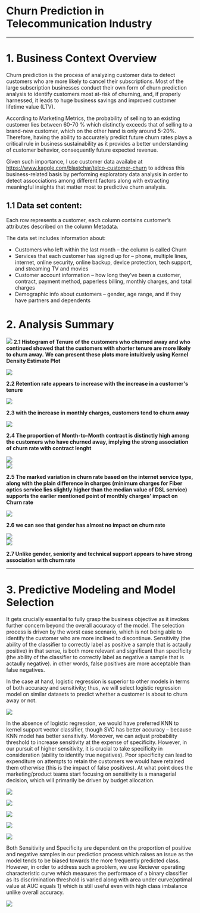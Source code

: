 # Churn Prediction in Telecommunication Industry

***

# 1. Business Context Overview

Churn prediction is the process of analyzing customer data to detect customers who are more likely to cancel their subscriptions. Most of the large subscription businesses conduct their own form of churn prediction analysis to identify customers most at-risk of churning, and, if properly harnessed, it leads to huge business savings and improved customer lifetime value (LTV). 

According to Marketing Metrics, the probability of selling to an existing customer lies between 60-70 %  which distinctly exceeds that of selling to a brand-new customer, which on the other hand is only around 5-20%. Therefore, having the ability to accurately predict future churn rates plays a critical rule in business sustainability as it provides a better understanding of customer behavior, consequently future expected revenue. 


Given such importance, I use customer data availabe at https://www.kaggle.com/blastchar/telco-customer-churn to address this business-related basis by performing exploratory data analysis in order to detect assocciations among different factors along with extracting meaningful insights that matter most to predictive churn analysis. 

## 1.1 Data set content:
Each row represents a customer, each column contains customer’s attributes described on the column Metadata.

The data set includes information about:

- Customers who left within the last month – the column is called Churn
- Services that each customer has signed up for – phone, multiple lines, internet, online security, online backup, device protection, tech support, and streaming TV and movies
- Customer account information – how long they’ve been a customer, contract, payment method, paperless billing, monthly charges, and total charges
- Demographic info about customers – gender, age range, and if they have partners and dependents

# 2. Analysis Summary
![](figures/tenure.JPG) 
**2.1 Histogram of Tenure of the customers who churned away and who continued showed that the customers with shorter tenure are more likely to churn away.**
**We can present these plots more intuitively using Kernel Density Estimate Plot**

![](figures/tenurekde.JPG)

**2.2 Retention rate appears to increase with the increase in a customer's tenure**

![](figures/monthlycharges.JPG)

**2.3 with the increase in monthly charges, customers tend to churn away**

 ![](figures/contract.JPG)

**2.4 The proportion of Month-to-Month contract is distinctly high among the customers who have churned away, implying the strong association of churn rate with contract lenght**

![](figures/DSL.JPG)   
![](figures/boxplot.JPG)

**2.5 The marked variation in churn rate based on the internet service type, along with the plain difference in charges (minimum charges for Fiber optics service lies slightly higher than the median value of DSL service) supports the earlier mentioned point of monthly charges' impact on Churn rate**

![](figures/gender.JPG)

**2.6 we can see that gender has almost no impact on churn rate**


![](figures/seniority.JPG)    
![](figures/support.JPG)

**2.7 Unlike gender, seniority and technical support appears to have strong association with churn rate**

***
# 3. Predictive Modeling and Model Selection

It gets crucially essential to fully grasp the business objective as it invokes further concern beyond the overall accuracy of the model. The selection process is driven by the worst case scenario, which is not being able to identify the customer who are more inclined to discontinue. Sensitivity (the ability of the classifier to correctly label as positive a sample that is actaully positive) in that sense, is both more relevant and significant than specificity (the ability of the classifier to correctly label as negative a sample that is actaully negative). in other words, false positives are more acceptable than false negatives. 

In the case at hand, logistic regression is superior to other models in terms of both accuracy and sensitivity; thus, we will select logistic regression model on similar datasets to predict whether a customer is about to churn away or not.

![](figures/summary.JPG)    


In the absence of logistic regression, we would have preferred KNN to kernel support vector classifier, though SVC has better accuracy – because KNN model has better sensitivity. Moreover, we can adjust probability threshold to increase sensitivity at the expense of specificity. However, in our pursuit of higher sensitivity, it is crucial to take specificity in consideration (ability to identify true negatives). Poor specificity can lead to expenditure on attempts to retain the customers we would have retained them otherwise (this is the impact of false positives). At what point does the marketing/product teams start focusing on sensitivity is a managerial decision, which will primarily be driven by budget allocation.


![](figures/logreg.JPG)    

![](figures/dt.JPG)    

![](figures/knn.JPG)    

![](figures/svm.JPG)    

![](figures/rnforest.JPG)    

Both Sensitivity and Specificity are dependent on the proportion of positive and negative samples in our prediction process which raises an issue as the model tends to be biased towards the more frequently predicted class. However, in order to address such a problem, we use Reciever operating characteristic curve which measures the performace of a binary classifier as its discrimination threshold is varied along with area under curve(optimal value at AUC equals 1) which is still useful even with high class imbalance unlike overall accuracy. 

![](figures/models.JPG)    
